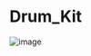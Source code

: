 # Drum_Kit

![image](https://user-images.githubusercontent.com/56589966/172655944-3b0098e2-2d23-4617-8a61-22237f08cac5.png)
